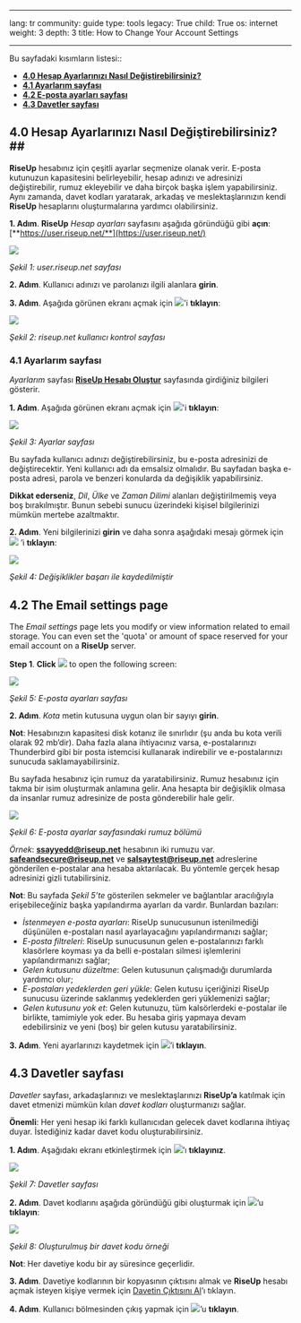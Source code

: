 

---

lang: tr
community: guide
type: tools
legacy: True
child: True
os: internet
weight: 3
depth: 3
title: How to Change Your Account Settings

---

Bu sayfadaki kısımların listesi::

- [**4.0 Hesap Ayarlarınızı Nasıl Değiştirebilirsiniz?**](#4.0)
- [**4.1 Ayarlarım sayfası**](#4.1)
- [**4.2 E-posta ayarları sayfası**](#4.2)
- [**4.3 Davetler sayfası**](#4.3)


<a name="4.0"></a>
## 4.0 Hesap Ayarlarınızı Nasıl Değiştirebilirsiniz?##

**RiseUp** hesabınız için çeşitli ayarlar seçmenize olanak verir. E-posta kutunuzun kapasitesini belirleyebilir, hesap adınızı ve adresinizi değiştirebilir, rumuz ekleyebilir ve daha birçok başka işlem yapabilirsiniz. Aynı zamanda, davet kodları yaratarak, arkadaş ve meslektaşlarınızın kendi **RiseUp** hesaplarını oluşturmalarına yardımcı olabilirsiniz. 

**1. Adım**. **RiseUp** *Hesap ayarları* sayfasını aşağıda göründüğü gibi **açın**: [**https://user.riseup.net/**](https://user.riseup.net/)

![](/sbox/screen/riseup-en-1/21.png)

*Şekil 1: user.riseup.net sayfası*

**2. Adım**. Kullanıcı adınızı ve parolanızı ilgili alanlara **girin**.

**3. Adım**. Aşağıda görünen ekranı açmak için ![](/sbox/screen/riseup-en-1/22.png)'i **tıklayın**: 

![](/sbox/screen/riseup-en-1/23.png)

*Şekil 2: riseup.net kullanıcı kontrol sayfası*

<a name="4.1"></a>
### 4.1 Ayarlarım sayfası ###

*Ayarlarım* sayfası [**RiseUp Hesabı Oluştur**](/riseup_createaccount) sayfasında girdiğiniz bilgileri gösterir.  

**1. Adım**. Aşağıda görünen ekranı açmak için  ![](/sbox/screen/riseup-en-1/24.png)'i **tıklayın**: 

![](/sbox/screen/riseup-en-1/25.png)

*Şekil 3: Ayarlar sayfası*

Bu sayfada kullanıcı adınızı değiştirebilirsiniz, bu e-posta adresinizi de değiştirecektir. Yeni kullanıcı adı da emsalsiz olmalıdır. Bu sayfadan başka e-posta adresi, parola ve benzeri konularda da değişiklik yapabilirsiniz.

**Dikkat ederseniz**, *Dil*, *Ülke* ve *Zaman Dilimi* alanları değiştirilmemiş veya boş bırakılmıştır. Bunun sebebi sunucu üzerindeki kişisel bilgilerinizi mümkün mertebe azaltmaktır.

**2. Adım**. Yeni bilgilerinizi **girin** ve daha sonra aşağıdaki mesajı görmek için ![](/sbox/screen/riseup-en-1/26.png) ’i **tıklayın**:

![](/sbox/screen/riseup-en-1/27.png)

*Şekil 4: Değişiklikler başarı ile kaydedilmiştir*

<a name="4.2"></a>
## 4.2 The Email settings page ##

The *Email settings* page lets you modify or view information related to email storage. You can even set the 'quota' or amount of space reserved for your email account on a **RiseUp** server. 

**Step 1**. **Click** ![](/sbox/screen/riseup-en-1/28.png) to open the following screen:

![](/sbox/screen/riseup-en-1/29.png)

*Şekil 5: E-posta ayarları sayfası*

**2. Adım**. *Kota* metin kutusuna uygun olan bir sayıyı **girin**.

**Not**: Hesabınızın kapasitesi disk kotanız ile sınırlıdır (şu anda bu kota verili olarak 92 mb’dir). Daha fazla alana ihtiyacınız varsa, e-postalarınızı Thunderbird gibi bir posta istemcisi kullanarak indirebilir ve e-postalarınızı sunucuda saklamayabilirsiniz. 

Bu sayfada hesabınız için rumuz da yaratabilirsiniz. Rumuz hesabınız için takma bir isim oluşturmak anlamına gelir. Ana hesapta bir değişiklik olmasa da insanlar rumuz adresinize de posta gönderebilir hale gelir.  

![](/sbox/screen/riseup-en-1/30.png)

*Şekil 6: E-posta ayarlar sayfasındaki rumuz bölümü*

*Örnek*: **ssayyedd@riseup.net** hesabının iki rumuzu var. **safeandsecure@riseup.net** ve **salsaytest@riseup.net** adreslerine gönderilen e-postalar ana hesaba aktarılacak. Bu yöntemle gerçek hesap adresinizi gizli tutabilirsiniz. 

**Not**: Bu sayfada *Şekil 5’te* gösterilen sekmeler ve bağlantılar aracılığıyla erişebileceğiniz başka yapılandırma ayarları da vardır. Bunlardan bazıları:

* *İstenmeyen e-posta ayarları*: RiseUp sunucusunun istenilmediği düşünülen e-postaları nasıl ayarlayacağını yapılandırmanızı sağlar;
* *E-posta filtreleri*: RiseUp sunucusunun gelen e-postalarınızı farklı klasörlere koyması ya da belli e-postaları silmesi işlemlerini yapılandırmanızı sağlar;
* *Gelen kutusunu düzeltme*: Gelen kutusunun çalışmadığı durumlarda yardımcı olur; 
* *E-postaları yedeklerden geri yükle*: Gelen kutusu içeriğinizi RiseUp sunucusu üzerinde saklanmış yedeklerden geri yüklemenizi sağlar;
* *Gelen kutusunu yok et*: Gelen kutunuzu, tüm kalsörlerdeki e-postalar ile birlikte, tamimiyle yok eder. Bu hesaba giriş yapmaya devam edebilirsiniz ve yeni (boş) bir gelen kutusu yaratabilirsiniz. 

**3. Adım**. Yeni ayarlarınızı kaydetmek için ![](/sbox/screen/riseup-en-1/26.png)’i **tıklayın**.

<a name="4.3"></a>
## 4.3 Davetler sayfası ##

*Davetler* sayfası, arkadaşlarınızı ve meslektaşlarınızı **RiseUp’a** katılmak için davet etmenizi mümkün kılan *davet kodları* oluşturmanızı sağlar. 

**Önemli**: Her yeni hesap iki farklı kullanıcıdan gelecek davet kodlarına ihtiyaç duyar. İstediğiniz kadar davet kodu oluşturabilirsiniz.  

**1. Adım**. Aşağıdakı ekranı etkinleştirmek için ![](/sbox/screen/riseup-en-1/31.png)’ı **tıklayınız**.

![](/sbox/screen/riseup-en-1/32.png)

*Şekil 7: Davetler sayfası*

**2. Adım**. Davet kodlarını aşağıda göründüğü gibi oluşturmak için ![](/sbox/screen/riseup-en-1/33.png)’u **tıklayın**:

![](/sbox/screen/riseup-en-1/34.png)

*Şekil 8: Oluşturulmuş bir davet kodu örneği*

**Not**: Her davetiye kodu bir ay süresince geçerlidir.

**3. Adım**. Davetiye kodlarının bir kopyasının çıktısını almak ve **RiseUp** hesabı açmak isteyen kişiye vermek için [Davetin Çıktısını Al](/sbox/screen/riseup-en-1/35.png)’ı tıklayın.

**4. Adım**. Kullanıcı bölmesinden çıkış yapmak için ![](/sbox/screen/riseup-en-1/36.png)’u **tıklayın**.

